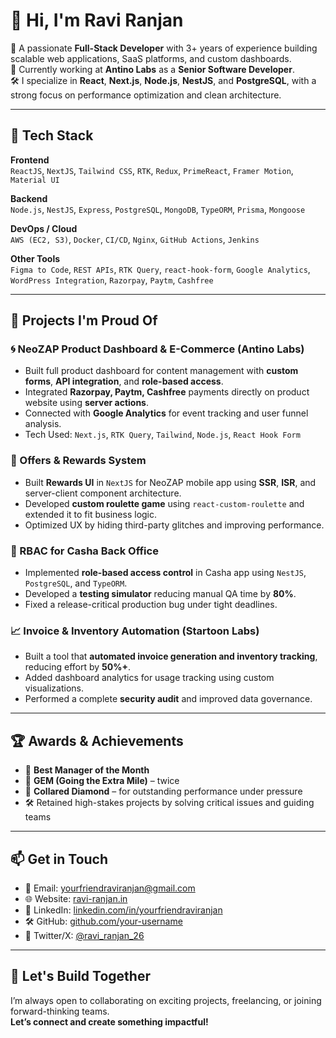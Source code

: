 # 👋 Hi, I'm Ravi Ranjan

🎯 A passionate **Full-Stack Developer** with 3+ years of experience building scalable web applications, SaaS platforms, and custom dashboards.  
💼 Currently working at **Antino Labs** as a **Senior Software Developer**.  
🛠️ I specialize in **React**, **Next.js**, **Node.js**, **NestJS**, and **PostgreSQL**, with a strong focus on performance optimization and clean architecture.

---

## 🧠 Tech Stack

**Frontend**  
`ReactJS`, `NextJS`, `Tailwind CSS`, `RTK`, `Redux`, `PrimeReact`, `Framer Motion`, `Material UI`

**Backend**  
`Node.js`, `NestJS`, `Express`, `PostgreSQL`, `MongoDB`, `TypeORM`, `Prisma`, `Mongoose`

**DevOps / Cloud**  
`AWS (EC2, S3)`, `Docker`, `CI/CD`, `Nginx`, `GitHub Actions`, `Jenkins`

**Other Tools**  
`Figma to Code`, `REST APIs`, `RTK Query`, `react-hook-form`, `Google Analytics`, `WordPress Integration`, `Razorpay`, `Paytm`, `Cashfree`

---

## 🚀 Projects I'm Proud Of

### 🌀 NeoZAP Product Dashboard & E-Commerce (Antino Labs)
- Built full product dashboard for content management with **custom forms**, **API integration**, and **role-based access**.
- Integrated **Razorpay, Paytm, Cashfree** payments directly on product website using **server actions**.
- Connected with **Google Analytics** for event tracking and user funnel analysis.
- Tech Used: `Next.js`, `RTK Query`, `Tailwind`, `Node.js`, `React Hook Form`

### 🎯 Offers & Rewards System
- Built **Rewards UI** in `NextJS` for NeoZAP mobile app using **SSR**, **ISR**, and server-client component architecture.
- Developed **custom roulette game** using `react-custom-roulette` and extended it to fit business logic.
- Optimized UX by hiding third-party glitches and improving performance.

### 🔐 RBAC for Casha Back Office
- Implemented **role-based access control** in Casha app using `NestJS`, `PostgreSQL`, and `TypeORM`.
- Developed a **testing simulator** reducing manual QA time by **80%**.
- Fixed a release-critical production bug under tight deadlines.

### 📈 Invoice & Inventory Automation (Startoon Labs)
- Built a tool that **automated invoice generation and inventory tracking**, reducing effort by **50%+**.
- Added dashboard analytics for usage tracking using custom visualizations.
- Performed a complete **security audit** and improved data governance.

---

## 🏆 Awards & Achievements

- 🥇 **Best Manager of the Month**  
- 💎 **GEM (Going the Extra Mile)** – twice  
- 💼 **Collared Diamond** – for outstanding performance under pressure  
- 🛠️ Retained high-stakes projects by solving critical issues and guiding teams

---

## 📫 Get in Touch

- 📧 Email: [yourfriendraviranjan@gmail.com](mailto:yourfriendraviranjan@gmail.com)  
- 🌐 Website: [ravi-ranjan.in](https://ravi-ranjan.in)  
- 💼 LinkedIn: [linkedin.com/in/yourfriendraviranjan](https://www.linkedin.com/in/yourfriendraviranjan)  
- 🛠 GitHub: [github.com/your-username](https://github.com/your-username)  
- 📱 Twitter/X: [@ravi_ranjan_26](https://twitter.com/ravi_ranjan_26)

---

## 📌 Let's Build Together

I’m always open to collaborating on exciting projects, freelancing, or joining forward-thinking teams.  
**Let’s connect and create something impactful!**
